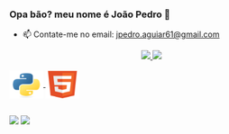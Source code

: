 ### Opa bão? meu nome é João Pedro 👋

- 📫 Contate-me no email: jpedro.aguiar61@gmail.com

<div align="center">
  <a href="https://github.com/pysora">
  <img height="180em" src="https://github-readme-stats.vercel.app/api?username=pysora&show_icons=true&theme=dark&include_all_commits=true&count_private=true"/>
  <img height="180em" src="https://github-readme-stats.vercel.app/api/top-langs/?username=pysora&layout=compact&langs_count=7&theme=dark"/>

</div>

 
 <div style="display: inline_block"><br>
   
  <img align="center" alt="Rafa-Js" height="50" width="60" src="https://raw.githubusercontent.com/devicons/devicon/master/icons/python/python-original.svg">
  <img align="center" alt="Rafa-Js" height="50" width="60" src="https://raw.githubusercontent.com/devicons/devicon/master/icons/html5/html5-original.svg">
                                                                                                                                            
</div>
                                                                                                                                            
 ##                                                                                                                                
  <div>                                                                                                                                          
  <a href = "mailto:jpedro.aguiar61@gmail.com"><img src="https://img.shields.io/badge/Gmail-D14836?style=for-the-badge&logo=gmail&logoColor=white" target="_blank"></a>
  <a href="https://www.linkedin.com/in/jo%C3%A3o-pedro-aguiar-sousa-5473341a4/"target="_blank"><img src="https://img.shields.io/badge/LinkedIn-0077B5?style=for-the-badge&logo=linkedin&logoColor=white" target="_blank"></a> 
  
  </div>
